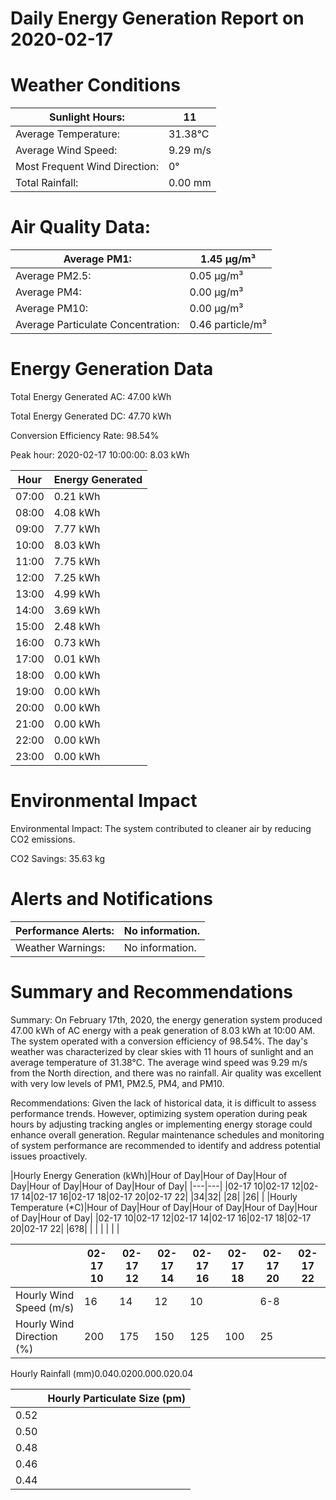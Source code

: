 # Daily Energy Generation Report on 2020-02-17

# Weather Conditions

|Sunlight Hours:|11|
|---|---|
|Average Temperature:|31.38°C|
|Average Wind Speed:|9.29 m/s|
|Most Frequent Wind Direction:|0°|
|Total Rainfall:|0.00 mm|

# Air Quality Data:

|Average PM1:|1.45 μg/m³|
|---|---|
|Average PM2.5:|0.05 μg/m³|
|Average PM4:|0.00 μg/m³|
|Average PM10:|0.00 μg/m³|
|Average Particulate Concentration:|0.46 particle/m³|

# Energy Generation Data

Total Energy Generated AC: 47.00 kWh

Total Energy Generated DC: 47.70 kWh

Conversion Efficiency Rate: 98.54%

Peak hour: 2020-02-17 10:00:00: 8.03 kWh

|Hour|Energy Generated|
|---|---|
|07:00|0.21 kWh|
|08:00|4.08 kWh|
|09:00|7.77 kWh|
|10:00|8.03 kWh|
|11:00|7.75 kWh|
|12:00|7.25 kWh|
|13:00|4.99 kWh|
|14:00|3.69 kWh|
|15:00|2.48 kWh|
|16:00|0.73 kWh|
|17:00|0.01 kWh|
|18:00|0.00 kWh|
|19:00|0.00 kWh|
|20:00|0.00 kWh|
|21:00|0.00 kWh|
|22:00|0.00 kWh|
|23:00|0.00 kWh|

# Environmental Impact

Environmental Impact: The system contributed to cleaner air by reducing CO2 emissions.

CO2 Savings: 35.63 kg

# Alerts and Notifications

|Performance Alerts:|No information.|
|---|---|
|Weather Warnings:|No information.|

# Summary and Recommendations

Summary: On February 17th, 2020, the energy generation system produced 47.00 kWh of AC energy with a peak generation of 8.03 kWh at 10:00 AM. The system operated with a conversion efficiency of 98.54%. The day's weather was characterized by clear skies with 11 hours of sunlight and an average temperature of 31.38°C. The average wind speed was 9.29 m/s from the North direction, and there was no rainfall. Air quality was excellent with very low levels of PM1, PM2.5, PM4, and PM10.

Recommendations: Given the lack of historical data, it is difficult to assess performance trends. However, optimizing system operation during peak hours by adjusting tracking angles or implementing energy storage could enhance overall generation. Regular maintenance schedules and monitoring of system performance are recommended to identify and address potential issues proactively.

|Hourly Energy Generation (kWh)|Hour of Day|Hour of Day|Hour of Day|Hour of Day|Hour of Day|Hour of Day|
|---|---|
|02-17 10|02-17 12|02-17 14|02-17 16|02-17 18|02-17 20|02-17 22|
|34|32| |28| |26| |
|Hourly Temperature (*C)|Hour of Day|Hour of Day|Hour of Day|Hour of Day|Hour of Day|Hour of Day|
|02-17 10|02-17 12|02-17 14|02-17 16|02-17 18|02-17 20|02-17 22|
|6?8| | | | | | |

| |02-17 10|02-17 12|02-17 14|02-17 16|02-17 18|02-17 20|02-17 22|
|---|---|---|---|---|---|---|---|
|Hourly Wind Speed (m/s)|16|14|12|10| |6-8| |
|Hourly Wind Direction (%)|200|175|150|125|100|25| |

Hourly Rainfall (mm)0.040.0200.000.020.04

| |Hourly Particulate Size (pm)|
|---|---|
|0.52| |
|0.50| |
|0.48| |
|0.46| |
|0.44| |